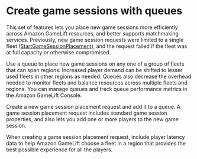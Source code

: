 # Create game sessions with queues<a name="gamelift-sdk-client-queues"></a>

This set of features lets you place new game sessions more efficiently across Amazon GameLift resources, and better supports matchmaking services\. Previously, new game session requests were limited to a single fleet \([StartGameSessionPlacement](https://docs.aws.amazon.com/gamelift/latest/apireference/API_StartGameSessionPlacement.html)\), and the request failed if the fleet was at full capacity or otherwise compromised\. 

Use a queue to place new game sessions on any one of a group of fleets that can span regions\. Increased player demand can be shifted to lesser used fleets in other regions as needed\. Queues also decrease the overhead needed to monitor fleets and balance resources across multiple fleets and regions\. You can manage queues and track queue performance metrics in the Amazon GameLift Console\. 

Create a new game session placement request and add it to a queue\. A game session placement request includes standard game session properties, and also lets you add one or more players to the new game session\. 

When creating a game session placement request, include player latency data to help Amazon GameLift choose a fleet in a region that provides the best possible experience for all the players\. 